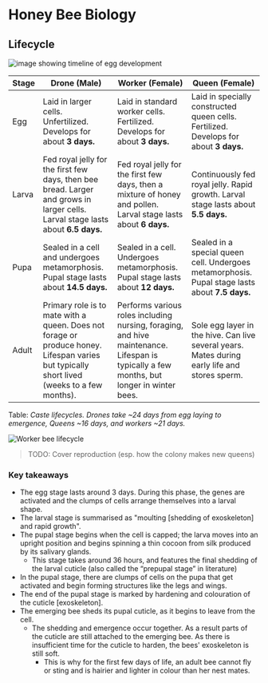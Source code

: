 # Honey Bee Biology

## Lifecycle

![image showing timeline of egg development](/wiki/images/egg-timeline.png)

| Stage | Drone (Male) | Worker (Female) | Queen (Female) |
| ----- | ------------ | --------------- | -------------- |
|Egg|Laid in larger cells. Unfertilized. Develops for about **3 days.**|Laid in standard worker cells. Fertilized. Develops for about **3 days.**|Laid in specially constructed queen cells.  Fertilized. Develops for about **3 days.**|
|Larva|Fed royal jelly for the first few days, then bee bread. Larger and grows in larger cells. Larval stage lasts about **6.5 days.**|Fed royal jelly for the first few days, then a mixture of honey and pollen. Larval stage lasts about **6 days.**|Continuously fed royal jelly. Rapid growth. Larval stage lasts about **5.5 days.**|
|Pupa|Sealed in a cell and undergoes metamorphosis. Pupal stage lasts about **14.5 days.**|Sealed in a cell. Undergoes metamorphosis.  Pupal stage lasts about **12 days.**|Sealed in a special queen cell. Undergoes metamorphosis. Pupal stage lasts about **7.5 days.**|
|Adult|Primary role is to mate with a queen.  Does not forage or produce honey. Lifespan varies but typically short lived (weeks to a few months).|Performs various roles including nursing, foraging, and hive maintenance. Lifespan is typically a few months, but longer in winter bees.|Sole egg layer in the hive. Can live several years. Mates during early life and stores sperm.|

Table: *Caste lifecycles. Drones take ~24 days from egg laying to emergence, Queens ~16 days, and workers ~21 days.*

![Worker bee lifecycle](/wiki/images/WorkerBee_lifecycle.png)

>TODO: Cover reproduction (esp. how the colony makes new queens)

### Key takeaways
- The egg stage lasts around 3 days. During this phase, the genes are activated and the clumps of cells arrange themselves into a larval shape.
- The larval stage is summarised as "moulting [shedding of exoskeleton] and rapid growth".
- The pupal stage begins when the cell is capped; the larva moves into an upright position and begins spinning a thin cocoon from silk produced by its salivary glands.
    - This stage takes around 36 hours, and features the final shedding of the larval cuticle (also called the “prepupal stage” in literature)
- In the pupal stage, there are clumps of cells on the pupa that get activated and begin forming structures like the legs and wings.
- The end of the pupal stage is marked by hardening and colouration of the cuticle [exoskeleton].
- The emerging bee sheds its pupal cuticle, as it begins to leave from the cell. 
    - The shedding and emergence occur together. As a result parts of the cuticle are still attached to the emerging bee. As there is insufficient time for the cuticle to harden, the bees' exoskeleton is still soft. 
        - This is why for the first few days of life, an adult bee cannot fly or sting and is hairier and lighter in colour than her nest mates.
